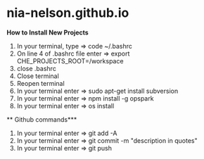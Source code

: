 # nia-nelson.github.io

**How to Install New Projects**
1) In your terminal, type => code ~/.bashrc
2) On line 4 of .bashrc file enter => export CHE_PROJECTS_ROOT=/workspace
3) close .bashrc 
4) Close terminal
5) Reopen terminal
6) In your terminal enter => sudo apt-get install subversion
7) In your terminal enter => npm install -g opspark
8) In your terminal enter => os install 

** Github commands***
1) In your terminal enter => git add -A
2) In your terminal enter => git commit -m "description in quotes"
3) In your terminal enter => git push